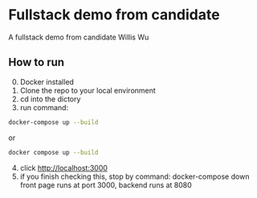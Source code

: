 # Fullstack demo from candidate
A fullstack demo from candidate Willis Wu 
## How to run
0. Docker installed
1. Clone the repo to your local environment
2. cd into the dictory
3. run command: 
```bash
docker-compose up --build
```
or
```bash
docker compose up --build
```
4. click <http://localhost:3000>
5. if you finish checking this, stop by command: docker-compose down
front page runs at port 3000, backend runs at 8080